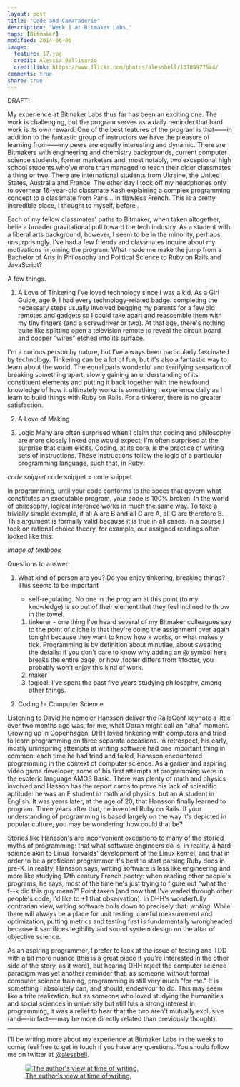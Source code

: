 ```yaml
---
layout: post
title: "Code and Camaraderie"
description: "Week 1 at Bitmaker Labs."
tags: [Bitmaker]
modified: 2014-06-06
image:
  feature: 17.jpg
  credit: Alessia Bellisario
  creditlink: https://www.flickr.com/photos/alessbell/13704977544/
comments: true
share: true
---
```


DRAFT!


My experience at Bitmaker Labs thus far has been an exciting one. The work is challenging, but the program serves as a daily reminder that hard work is its own reward. One of the best features of the program is that——in addition to the fantastic group of instructors we have the pleasure of learning from——my peers are equally interesting and dynamic. There are Bitmakers with engineering and chemistry backgrounds, current computer science students, former marketers and, most notably, two exceptional high school students who've more than managed to teach their older classmates a thing or two. There are international students from Ukraine, the United States, Australia and France. The other day I took off my headphones only to overhear 16-year-old classmate Kash explaining a complex programming concept to a classmate from Paris... in flawless French. This is a pretty incredible place, I thought to myself, before .

Each of my fellow classmates' paths to Bitmaker, when taken altogether, belie a broader gravitational pull toward the tech industry. As a student with a liberal arts background, however, I seem to be in the minority, perhaps unsurprisingly. I've had a few friends and classmates inquire about my motivations in joining the program: What made me make the jump from a Bachelor of Arts in Philosophy and Political Science to Ruby on Rails and JavaScript?

A few things.

1. A Love of Tinkering
I've loved technology since I was a kid. As a Girl Guide, age 9, I had every technology-related badge: completing the necessary steps usually involved begging my parents for a few old remotes and gadgets so I could take apart and reassemble them with my tiny fingers (and a screwdriver or two). At that age, there's nothing quite like splitting open a television remote to reveal the circuit board and copper "wires" etched into its surface.

I'm a curious person by nature, but I've always been particularly fascinated by technology. Tinkering can be a lot of fun, but it's also a fantastic way to learn about the world. The equal parts wonderful and terrifying sensation of breaking something apart, slowly gaining an understanding of its constituent elements and putting it back together with the newfound knowledge of how it ultimately works is something I experience daily as I learn to build things with Ruby on Rails. For a tinkerer, there is no greater satisfaction.

2. A Love of Making



3. Logic
Many are often surprised when I claim that coding and philosophy are more closely linked one would expect; I'm often surprised at the surprise that claim elicits. Coding, at its core, is the practice of writing sets of instructions. These instructions follow the logic of a particular programming language, such that, in Ruby:

*code snippet* code snippet = code snippet

In programming, until your code conforms to the specs that govern what constitutes an executable program, your code is 100% broken. In the world of philosophy, logical inference works in much the same way. To take a trivially simple example, if all A are B and all C are A, all C are therefore B. This argument is formally valid because it is true in all cases. In a course I took on rational choice theory, for example, our assigned readings often looked like this:

*image of textbook*







Questions to answer:


1. What kind of person are you? Do you enjoy tinkering, breaking things? This seems to be important
	- self-regulating. No one in the program at this point (to my knowledge) is so out of their element that they feel inclined to throw in the towel.
	1. tinkerer - one thing I've heard several of my Bitmaker colleagues say to the point of cliche is that they're doing the assignment over again tonight because they want to know how x works, or what makes y tick. Programming is by definition about minutiae, about sweating the details: if you don't care to know why adding an @ symbol here breaks the entire page, or how .footer differs from #footer, you probably won't enjoy this kind of work.
	2. maker
	3. logical: I've spent the past five years studying philosophy, among other things.



3. Coding != Computer Science

Listening to David Heinemeier Hansson deliver the RailsConf keynote a little over two months ago was, for me, what Oprah might call an "aha" moment. Growing up in Copenhagen, DHH loved tinkering with computers and tried to learn programming on three separate occasions. In retrospect, his early, mostly uninspiring attempts at writing software had one important thing in common: each time he had tried and failed, Hansson encountered programming in the context of computer science. As a gamer and aspiring video game developer, some of his first attempts at programming were in the esoteric language AMOS Basic. There was plenty of math and physics involved and Hasson has the report cards to prove his lack of scientific aptitude: he was an F student in math and physics, but an A student in English. It was years later, at the age of 20, that Hansson finally learned to program. Three years after that, he invented Ruby on Rails. If your understanding of programming is based largely on the way it's depicted in popular culture, you may be wondering: how could that be?

Stories like Hansson's are inconvenient exceptions to many of the storied myths of programming: that what software engineers do is, in reality, a hard science akin to Linus Torvalds' development of the Linux kernel, and that in order to be a proficient programmer it's best to start parsing Ruby docs in pre-K. In reality, Hansson says, writing software is less like engineering and more like studying 17th century French poetry: when reading other people's programs, he says, most of the time he's just trying to figure out "what the f--k did this guy mean?" Point taken (and now that I've waded through other people's code, I'd like to +1 that observation). In DHH's wonderfully contrarian view, writing software boils down to precisely that: *writing*. While there will always be a place for unit testing, careful measurement and optimization, putting metrics and testing first is fundamentally wrongheaded because it sacrifices legibility and sound system design on the altar of objective science.

As an aspiring programmer, I prefer to look at the issue of testing and TDD with a bit more nuance (this is a great piece if you're interested in the other side of the story, as it were), but hearing DHH reject the computer science paradigm was yet another reminder that, as someone without formal computer science training, programming is still very much "for me." It is something I absolutely can, and should, endeavour to do. This may seem like a trite realization, but as someone who loved studying the humanities and social sciences in university but still has a strong interest in programming, it was a relief to hear that the two aren't mutually exclusive (and—-in fact—-may be more directly related than previously thought).




***
I'll be writing more about my experience at Bitmaker Labs in the weeks to come; feel free to get in touch if you have any questions. You should follow me on twitter at [@alessbell](http://www.twitter.com/alessbell).


<figure>
<a href="https://d262ilb51hltx0.cloudfront.net/max/800/1*7OzQX9jjmFXIUjnDhVCnjg.jpeg" title="The author's view at time of writing"><img src="https://d262ilb51hltx0.cloudfront.net/max/800/1*7OzQX9jjmFXIUjnDhVCnjg.jpeg" alt="The author's view at time of writing."></a><figcaption><a href="https://d262ilb51hltx0.cloudfront.net/max/800/1*7OzQX9jjmFXIUjnDhVCnjg.jpeg" title="The author's view at time of writing.">The author's view at time of writing.</a></figcaption>
</figure>